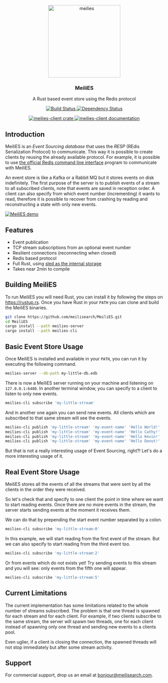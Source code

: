 <p align="center">
  <img alt="meilies" src="https://user-images.githubusercontent.com/3610253/54926921-925b3500-4f11-11e9-8cbc-0f287f48108a.png" width="230">
</p>

<h3 align="center">MeiliES</h3>

<p align="center">
  A Rust based event store using the Redis protocol
</p>

<p align="center">
  <a href="https://dev.azure.com/thomas0884/thomas/_build/latest?definitionId=10&branchName=master">
    <img alt="Build Status" src="https://dev.azure.com/thomas0884/thomas/_apis/build/status/meilisearch.MeiliES?branchName=master">
  </a>

  <a href="https://deps.rs/repo/github/meilisearch/MeiliES">
    <img alt="Dependency Status" src="https://deps.rs/repo/github/meilisearch/MeiliES/status.svg">
  </a>
</p>

<p align="center">
  <a href="https://crates.io/crates/meilies-client">
    <img alt="meilies-client crate" src="https://img.shields.io/crates/v/meilies-client.svg">
  </a>

  <a href="https://docs.rs/meilies-client">
    <img alt="meilies-client documentation" src="https://docs.rs/meilies-client/badge.svg">
  </a>
</p>

## Introduction

MeiliES is an _Event Sourcing database_ that uses the _RESP_ (REdis Serialization Protocol) to communicate.
This way it is possible to create clients by reusing the already available protocol. For example, it is possible to use [the official Redis command line interface](https://redis.io/topics/rediscli) program to communicate with MeiliES.

An event store is like a Kafka or a Rabbit MQ but it stores events on disk indefinitely. The first purpose of the server is to publish events of a stream to all subscribed clients, note that events are saved in reception order. A client can also specify from which event number (incrementing) it wants to read, therefore it is possible to recover from crashing by reading and reconstructing a state with only new events.

[![MeiliES demo](https://asciinema.org/a/2o58381Fy9C4nk9yNg3EHjwH1.svg)](https://asciinema.org/a/2o58381Fy9C4nk9yNg3EHjwH1?speed=2)

## Features

- Event publication
- TCP stream subscriptions from an optional event number
- Resilient connections (reconnecting when closed)
- Redis based protocol
- Full Rust, using [sled as the internal storage](http://sled.rs)
- Takes near 2min to compile

## Building MeiliES

To run MeiliES you will need Rust, you can install it by following the steps on https://rustup.rs.
Once you have Rust in your `PATH` you can clone and build the MeiliES binaries.

```bash
git clone https://github.com/meilisearch/MeiliES.git
cd MeiliES
cargo install --path meilies-server
cargo install --path meilies-cli
```

## Basic Event Store Usage

Once MeiliES is installed and available in your `PATH`, you can run it by executing the following command.

```bash
meilies-server --db-path my-little-db.edb
```

There is now a MeiliES server running on your machine and listening on `127.0.0.1:6480`.
In another terminal window, you can specify to a client to listen to only new events.

```bash
meilies-cli subscribe 'my-little-stream'
```

And in another one again you can send new events.
All clients which are subscribed to that same stream will see the events.

```bash
meilies-cli publish 'my-little-stream' 'my-event-name' 'Hello World!'
meilies-cli publish 'my-little-stream' 'my-event-name' 'Hello Cathy!'
meilies-cli publish 'my-little-stream' 'my-event-name' 'Hello Kevin!'
meilies-cli publish 'my-little-stream' 'my-event-name' 'Hello Donut!'
```

But that is not a really interesting usage of Event Sourcing, right?!
Let's do a more interesting usage of it.

## Real Event Store Usage

MeiliES stores all the events of all the streams that were sent by all the clients in the order they were received.

So let's check that and specify to one client the point in time where we want to start reading events.
Once there are no more events in the stream, the server starts sending events at the moment it receives them.

We can do that by prepending the start event number separated by a colon.

```bash
meilies-cli subscribe 'my-little-stream:0'
```

In this example, we will start reading from the first event of the stream.
But we can also specify to start reading from the third event too.

```bash
meilies-cli subscribe 'my-little-stream:2'
```

Or from events which do not exists yet!
Try sending events to this stream and you will see: only events from the fifth one will appear.

```bash
meilies-cli subscribe 'my-little-stream:5'
```

## Current Limitations

The current implementation has some limitations related to the whole number of streams subscribed. The problem is that one thread is spawned for each stream and for each client. For example, if two clients subscribe to the same stream, the server will spawn two threads, one for each client instead of spawning only one thread and sending new events to a clients pool.

Even uglier, if a client is closing the connection, the spawned threads will not stop immediately but after some stream activity.

## Support

For commercial support, drop us an email at bonjour@meilisearch.com.
